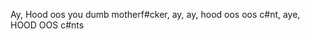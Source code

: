 Ay, Hood oos you dumb motherf#cker, ay, ay, hood oos oos c#nt, aye, HOOD OOS c#nts

<!---
Hoodoosoos/Hoodoosoos is a ✨ special ✨ repository because its `README.md` (this file) appears on your GitHub profile.
You can click the Preview link to take a look at your changes.
--->
